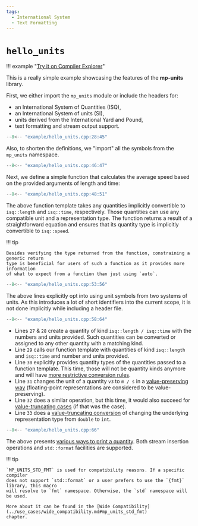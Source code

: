 ```yaml
---
tags:
  - International System
  - Text Formatting
---
```


# `hello_units`

!!! example "[Try it on Compiler Explorer](https://godbolt.org/z/MYn5qjPzh)"

This is a really simple example showcasing the features of the **mp-units** library.

First, we either import the `mp_units` module or include the headers for:

- an International System of Quantities (ISQ),
- an International System of units (SI),
- units derived from the International Yard and Pound,
- text formatting and stream output support.

```cpp title="hello_units.cpp" linenums="1"
--8<-- "example/hello_units.cpp:28:45"
```

Also, to shorten the definitions, we "import" all the symbols from the `mp_units` namespace.

```cpp title="hello_units.cpp" linenums="18"
--8<-- "example/hello_units.cpp:46:47"
```

Next, we define a simple function that calculates the average speed based on the provided
arguments of length and time:

```cpp title="hello_units.cpp" linenums="19"
--8<-- "example/hello_units.cpp:48:51"
```

The above function template takes any quantities implicitly convertible to `isq::length`
and `isq::time`, respectively. Those quantities can use any compatible unit and a
representation type. The function returns a result of a straightforward equation and ensures
that its quantity type is implicitly convertible to `isq::speed`.

!!! tip

    Besides verifying the type returned from the function, constraining a generic return
    type is beneficial for users of such a function as it provides more information
    of what to expect from a function than just using `auto`.

```cpp title="hello_units.cpp" linenums="23"
--8<-- "example/hello_units.cpp:53:56"
```

The above lines explicitly opt into using unit symbols from two systems of units.
As this introduces a lot of short identifiers into the current scope, it is not done
implicitly while including a header file.

```cpp title="hello_units.cpp" linenums="27"
--8<-- "example/hello_units.cpp:58:64"
```

- Lines `27` & `28` create a quantity of kind `isq::length / isq::time` with the numbers
  and units provided. Such quantities can be converted or assigned to any other quantity
  with a matching kind.
- Line `29` calls our function template with quantities of kind `isq::length` and
  `isq::time` and number and units provided.
- Line `30` explicitly provides quantity types of the quantities passed to a function template.
  This time, those will not be quantity kinds anymore and will have
  [more restrictive conversion rules](../framework_basics/simple_and_typed_quantities.md#quantity_cast-to-force-unsafe-conversions).
- Line `31` changes the unit of a quantity `v3` to `m / s` in a
  [value-preserving way](../framework_basics/value_conversions.md#value-preserving-conversions)
  (floating-point representations are considered to be value-preserving).
- Line `32` does a similar operation, but this time, it would also succeed for
  [value-truncating cases](../framework_basics/value_conversions.md#value-truncating-conversions)
  (if that was the case).
- Line `33` does a [value-truncating conversion](../framework_basics/value_conversions.md#value-truncating-conversions)
  of changing the underlying representation type from `double` to `int`.

```cpp title="hello_units.cpp" linenums="34"
--8<-- "example/hello_units.cpp:66"
```

The above presents [various ways to print a quantity](../framework_basics/text_output.md).
Both stream insertion operations and `std::format` facilities are supported.

!!! tip

    `MP_UNITS_STD_FMT` is used for compatibility reasons. If a specific compiler
    does not support `std::format` or a user prefers to use the `{fmt}` library, this macro
    will resolve to `fmt` namespace. Otherwise, the `std` namespace will be used.

    More about it can be found in the [Wide Compatibility](../use_cases/wide_compatibility.md#mp_units_std_fmt)
    chapter.
